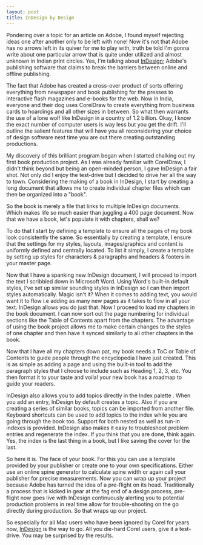 ```yaml
---
layout: post
title: InDesign by Design
---
```


Pondering over a topic for an article on Adobe, I found myself rejecting ideas one after another only to be left with none! Now it's not that Adobe has no arrows left in its quiver for me to play with, truth be told I'm gonna write about one particular arrow that is quite under utilized and almost unknown in Indian print circles. Yes, I'm talking about <a href="http://www.adobe.com/go/indesign/">InDesign</a>; Adobe's publishing software that claims to break the barriers between online and offline publishing.

The fact that Adobe has created a cross-over product of sorts offering everything from newspaper and book publishing for the presses to interactive flash magazines and e-books for the web. Now in India, everyone and their dog uses CorelDraw to create everything from business cards to hoardings and all other sizes in between. So what then warrants the use of a lone wolf like InDesign in a country of 1.2 billion. Okay, I know the exact number of computer users is way less but you get the drift. I'll outline the salient features that will have you all reconsidering your choice of design software next time you are out there creating outstanding productions.

My discovery of this brilliant program began when I started chalking out my first book production project. As I was already familiar with CorelDraw, I didn't think beyond but being an open-minded person, I gave InDesign a fair shot. Not only did I enjoy the test-drive but I decided to drive her all the way to town. Considering the making of a book in InDesign, I start by creating a long document that allows me to create individual chapter files which can then be organized into a "book".

So the book is merely a file that links to multiple InDesign documents. Which makes life so much easier than juggling a 400 page document. Now that we have a book, let's populate it with chapters, shall we?

To do that I start by defining a template to ensure all the pages of my book look consistently the same. So essentially by creating a template, I ensure that the settings for my styles, layouts, images/graphics and content is uniformly defined and centrally located. To list it simply, I create a template by setting up styles for characters & paragraphs and headers & footers in your master page.

Now that I have a spanking new InDesign document, I will proceed to import the text I scribbled down in Microsoft Word. Using Word's built-in default styles, I've set up similar sounding styles in InDesign so I can then import styles automatically. Magic isn't it? When it comes to adding text, you would want it to flow i.e adding as many new pages as it takes to flow in all your text. InDesign allows you do just that. Now I proceed to load my chapters in the book document. I can now sort out the page numbering for individual sections like the Table of Contents apart from the chapters. The advantage of using the book project allows me to make certain changes to the styles of one chapter and then have it synced similarly to all other chapters in the book.

Now that I have all my chapters down pat, my book needs a ToC or Table of Contents to guide people through the encyclopedia I have just created. This is as simple as adding a page and using the built-in tool to add the paragraph styles that I choose to include such as Heading 1, 2, 3, etc. You then format it to your taste and voila! your new book has a roadmap to guide your readers.

InDesign also allows you to add topics directly in the Index palette . When you add an entry, InDesign by default creates a topic. Also if you are creating a series of similar books, topics can be imported from another file. Keyboard shortcuts can be used to add topics to the index while you are going through the book too. Support for both nested as well as run-in indexes is provided. InDesign also makes it easy to troubleshoot problem entries and regenerate the index. If you think that you are done, think again. Yes, the index is the last thing in a book, but I like saving the cover for the last.

So here it is. The face of your book. For this you can use a template provided by your publisher or create one to your own specifications. Either use an online spine generator to calculate spine width or again call your publisher for precise measurements. Now you can wrap up your project because Adobe has turned the idea of a pre-flight on its head. Traditionally a process that is kicked in gear at the fag end of a design process, pre-flight now goes live with InDesign continuously alerting you to potential production problems in real time allow for trouble-shooting on the go directly during production. So that wraps up our project.

So especially for all Mac users who have been ignored by Corel for years now, <a href="http://www.adobe.com/go/indesign/">InDesign</a> is the way to go. All you die-hard Corel users, give it a test-drive. You may be surprised by the results.